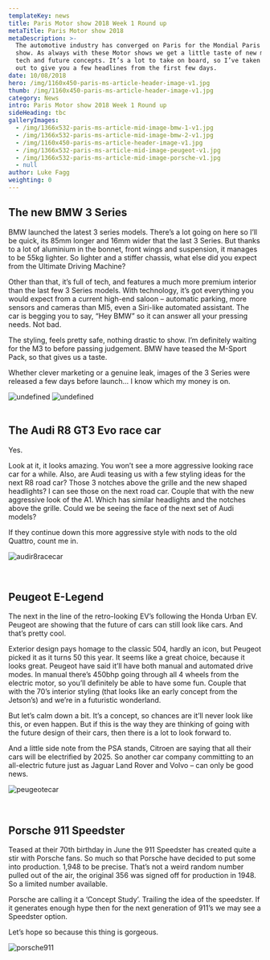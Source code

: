 ```yaml
---
templateKey: news
title: Paris Motor show 2018 Week 1 Round up
metaTitle: Paris Motor show 2018
metaDescription: >-
  The automotive industry has converged on Paris for the Mondial Paris Motor
  show. As always with these Motor shows we get a little taste of new models,
  tech and future concepts. It’s a lot to take on board, so I’ve taken the time
  out to give you a few headlines from the first few days.
date: 10/08/2018
hero: /img/1160x450-paris-ms-article-header-image-v1.jpg
thumb: /img/1160x450-paris-ms-article-header-image-v1.jpg
category: News
intro: Paris Motor show 2018 Week 1 Round up
sideHeading: tbc
galleryImages:
  - /img/1366x532-paris-ms-article-mid-image-bmw-1-v1.jpg
  - /img/1366x532-paris-ms-article-mid-image-bmw-2-v1.jpg
  - /img/1160x450-paris-ms-article-header-image-v1.jpg
  - /img/1366x532-paris-ms-article-mid-image-peugeot-v1.jpg
  - /img/1366x532-paris-ms-article-mid-image-porsche-v1.jpg
  - null
author: Luke Fagg
weighting: 0
---
```

## The new BMW 3 Series

BMW launched the latest 3 series models. There’s a lot going on here so I’ll be quick, its 85mm longer and 16mm wider that the last 3 Series. But thanks to a lot of aluminium in the bonnet, front wings and suspension, it manages to be 55kg lighter. So lighter and a stiffer chassis, what else did you expect from the Ultimate Driving Machine?

Other than that, it’s full of tech, and features a much more premium interior than the last few 3 Series models. With technology, it’s got everything you would expect from a current high-end saloon – automatic parking, more sensors and cameras than MI5, even a Siri-like automated assistant. The car is begging you to say, “Hey BMW” so it can answer all your pressing needs. Not bad.

The styling, feels pretty safe, nothing drastic to show. I’m definitely waiting for the M3 to before passing judgement. BMW have teased the M-Sport Pack, so that gives us a taste.

Whether clever marketing or a genuine leak, images of the 3 Series were released a few days before launch… I know which my money is on.

<img src="/img/1366x532-paris-ms-article-mid-image-bmw-1-v1.jpg" alt="undefined" class="floatLeft width25" />

<img src="/img/1366x532-paris-ms-article-mid-image-bmw-2-v1.jpg" alt="undefined" class="floatRight width25" />

<br>

<br>

## The Audi R8 GT3 Evo race car

Yes.

Look at it, it looks amazing. You won’t see a more aggressive looking race car for a while. Also, are Audi teasing us with a few styling ideas for the next R8 road car? Those 3 notches above the grille and the new shaped headlights? I can see those on the next road car. Couple that with the new aggressive look of the A1. Which has similar headlights and the notches above the grille. Could we be seeing the face of the next set of Audi models?

If they continue down this more aggressive style with nods to the old Quattro, count me in.

![audir8racecar](/img/1160x450-paris-ms-article-header-image-v1.jpg)

<br>

## Peugeot E-Legend

The next in the line of the retro-looking EV’s following the Honda Urban EV. Peugeot are showing that the future of cars can still look like cars. And that’s pretty cool.

Exterior design pays homage to the classic 504, hardly an icon, but Peugeot picked it as it turns 50 this year. It seems like a great choice, because it looks great. Peugeot have said it’ll have both manual and automated drive modes. In manual there’s 450bhp going through all 4 wheels from the electric motor, so you’ll definitely be able to have some fun. Couple that with the 70’s interior styling (that looks like an early concept from the Jetson’s) and we’re in a futuristic wonderland.

But let’s calm down a bit. It’s a concept, so chances are it’ll never look like this, or even happen. But if this is the way they are thinking of going with the future design of their cars, then there is a lot to look forward to.

And a little side note from the PSA stands, Citroen are saying that all their cars will be electrified by 2025. So another car company committing to an all-electric future just as Jaguar Land Rover and Volvo – can only be good news.

![peugeotecar](/img/1366x532-paris-ms-article-mid-image-peugeot-v1.jpg)

<br>

## Porsche 911 Speedster

Teased at their 70th birthday in June the 911 Speedster has created quite a stir with Porsche fans. So much so that Porsche have decided to put some into production. 1,948 to be precise. That’s not a weird random number pulled out of the air, the original 356 was signed off for production in 1948. So a limited number available.

Porsche are calling it a ‘Concept Study’. Trailing the idea of the speedster. If it generates enough hype then for the next generation of 911’s we may see a Speedster option.

Let’s hope so because this thing is gorgeous.

![porsche911](/img/1366x532-paris-ms-article-mid-image-porsche-v1.jpg)

